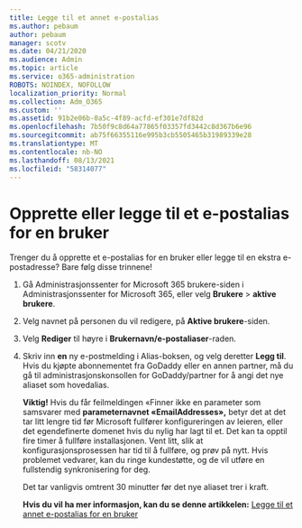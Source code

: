 ```yaml
---
title: Legge til et annet e-postalias
ms.author: pebaum
author: pebaum
manager: scotv
ms.date: 04/21/2020
ms.audience: Admin
ms.topic: article
ms.service: o365-administration
ROBOTS: NOINDEX, NOFOLLOW
localization_priority: Normal
ms.collection: Adm_O365
ms.custom: ''
ms.assetid: 91b2e06b-0a5c-4f89-acfd-ef301e7df82d
ms.openlocfilehash: 7b50f9c8d64a77865f03357fd3442c8d367b6e96
ms.sourcegitcommit: ab75f66355116e995b3cb5505465b31989339e28
ms.translationtype: MT
ms.contentlocale: nb-NO
ms.lasthandoff: 08/13/2021
ms.locfileid: "58314077"
---
```

# <a name="create-or-add-an-email-alias-for-a-user"></a>Opprette eller legge til et e-postalias for en bruker

Trenger du å opprette et e-postalias for en bruker eller legge til en ekstra e-postadresse? Bare følg disse trinnene!
  
1. Gå Administrasjonssenter for Microsoft 365 brukere-siden i [](https://go.microsoft.com/fwlink/p/?linkid=834822) Administrasjonssenter for Microsoft 365, eller velg **Brukere**  >  **aktive brukere**.
    
2. Velg navnet på personen du vil redigere, på **Aktive brukere**-siden. 
    
3. Velg **Rediger** til høyre i **Brukernavn/e-postaliaser**-raden.
    
4. Skriv inn **en** ny e-postmelding i Alias-boksen, og velg deretter **Legg til**. Hvis du kjøpte abonnementet fra GoDaddy eller en annen partner, må du gå til administrasjonskonsollen for GoDaddy/partner for å angi det nye aliaset som hovedalias. 
    
    **Viktig!** Hvis du får feilmeldingen «Finner ikke en parameter som samsvarer med **parameternavnet «EmailAddresses»,** betyr det at det tar litt lengre tid før Microsoft fullfører konfigureringen av leieren, eller det egendefinerte domenet hvis du nylig har lagt til et. Det kan ta opptil fire timer å fullføre installasjonen. Vent litt, slik at konfigurasjonsprosessen har tid til å fullføre, og prøv på nytt. Hvis problemet vedvarer, kan du ringe kundestøtte, og de vil utføre en fullstendig synkronisering for deg.
    
    Det tar vanligvis omtrent 30 minutter før det nye aliaset trer i kraft.
    
    **Hvis du vil ha mer informasjon, kan du se denne artikkelen:** [Legge til et annet e-postalias for en bruker](https://docs.microsoft.com/microsoft-365/admin/email/add-another-email-alias-for-a-user)
    

